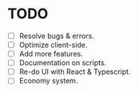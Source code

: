 # TODO
- [ ] Resolve bugs & errors.
- [ ] Optimize client-side.
- [ ] Add more features.
- [ ] Documentation on scripts.
- [ ] Re-do UI with React & Typescript.
- [ ] Economy system.